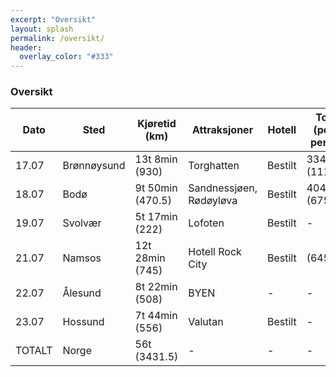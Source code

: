 ```yaml
---
excerpt: "Oversikt"
layout: splash
permalink: /oversikt/
header:
  overlay_color: "#333"
---
```


### Oversikt

| Dato   | Sted        | Kjøretid (km)    | Attraksjoner            | Hotell  | Tot (per pers) | Hvem     |
| ------ | ----------- | ---------------- | ----------------------- | ------- | -------------- |:-------- |
| 17.07  | Brønnøysund | 13t 8min (930)   | Torghatten              | Bestilt | 3340 (1110)    | J,F,MN   |
| 18.07  | Bodø        | 9t 50min (470.5) | Sandnessjøen, Rødøyløva | Bestilt | 4049 (675)     | Alle     |
| 19.07  | Svolvær     | 5t 17min (222)   | Lofoten                 | Bestilt | -              | J,F,H,MN |
| 21.07  | Namsos      | 12t 28min (745)  | Hotell Rock City        | Bestilt | (645)          | Alle     |
| 22.07  | Ålesund     | 8t 22min (508)   | BYEN                    | -       | -              | -        |
| 23.07  | Hossund     | 7t 44min (556)   | Valutan                 | Bestilt | -              | Alle     |
| TOTALT | Norge       | 56t (3431.5)     | -                       | -       | -              | -        |
